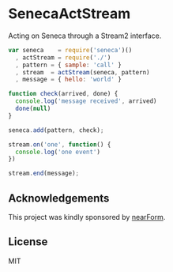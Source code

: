 
SenecaActStream
===============

Acting on Seneca through a Stream2 interface.

```js
var seneca    = require('seneca')()
  , actStream = require('./')
  , pattern = { sample: 'call' }
  , stream  = actStream(seneca, pattern)
  , message = { hello: 'world' }

function check(arrived, done) {
  console.log('message received', arrived)
  done(null)
}

seneca.add(pattern, check);

stream.on('one', function() {
  console.log('one event')
})

stream.end(message);
```

Acknowledgements
----------------

This project was kindly sponsored by [nearForm](http://nearform.com).

License
-------

MIT
